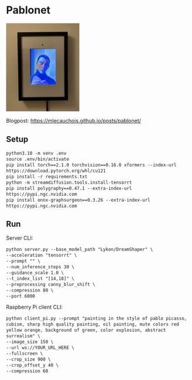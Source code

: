 # Pablonet

<div class="image-container" style="flex: 1; text-align: left">
    <img src="frame.png"  width="200">
</div>

Blogpost: https://mlecauchois.github.io/posts/pablonet/

## Setup

```
python3.10 -m venv .env
source .env/bin/activate
pip install torch==2.1.0 torchvision==0.16.0 xformers --index-url https://download.pytorch.org/whl/cu121
pip install -r requirements.txt
python -m streamdiffusion.tools.install-tensorrt
pip install polygraphy==0.47.1 --extra-index-url https://pypi.ngc.nvidia.com
pip install onnx-graphsurgeon==0.3.26 --extra-index-url https://pypi.ngc.nvidia.com
```

## Run

Server CLI:
```
python server.py --base_model_path "Lykon/DreamShaper" \
--acceleration "tensorrt" \
--prompt "" \
--num_inference_steps 30 \
--guidance_scale 1.0 \
--t_index_list "[14,18]" \
--preprocessing canny_blur_shift \
--compression 80 \
--port 6000
```

Raspberry Pi client CLI:
```
python client_pi.py --prompt "painting in the style of pablo picasso, cubism, sharp high quality painting, oil painting, mute colors red yellow orange, background of green, color explosion, abstract surrealism" \
--image_size 150 \
--url ws://YOUR_URL_HERE \
--fullscreen \
--crop_size 900 \
--crop_offset_y 40 \
--compression 60
```
